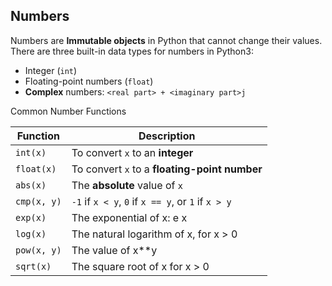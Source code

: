 ## Numbers
Numbers are __Immutable objects__ in Python that cannot change their
values.
There are three built-in data types for numbers in Python3:
- Integer (`int`)
- Floating-point numbers (`float`)
- __Complex__ numbers: `<real part> + <imaginary part>j`

Common Number Functions

|Function       |Description                        |
|---------------|-----------------------------------|
|`int(x)`       |To convert `x` to an __integer__|
|`float(x)`     |To convert `x` to a __floating-point number__|
|`abs(x)`       |The __absolute__ value of `x`|
|`cmp(x, y)`    |`-1` if `x < y`, `0` if `x == y`, or `1` if `x > y`|
|`exp(x)`       |The exponential of x: e x|
|`log(x)`       |The natural logarithm of x, for x > 0|
|`pow(x, y)`    |The value of x**y|
|`sqrt(x)`      |The square root of x for x > 0|
